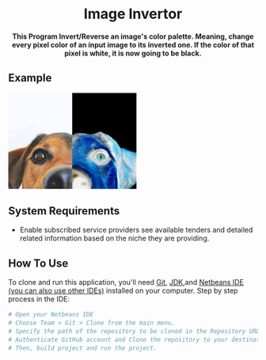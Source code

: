 <h1 align="center">
  <br>
   Image Invertor
  <br>
</h1>

<h4 align="center">This Program Invert/Reverse an image's color palette. Meaning, change every pixel color of an input image to its inverted one. If the color of that pixel is white, it is now going to be black.</h4>

## Example

![alt text](https://github.com/yeabsol/image-invertor/blob/main/sample_eg.jpg?raw=true)

## System Requirements

- Enable subscribed service providers see available tenders and detailed related information based on the niche they are providing.

## How To Use

To clone and run this application, you'll need [Git](https://git-scm.com), [JDK](https://www.oracle.com/java/technologies/downloads/),and [Netbeans IDE (you can also use other IDEs)](https://netbeans.apache.org/download/nb15/index.html) installed on your computer. Step by step process in the IDE:

```bash
# Open your Netbeans IDE
# Choose Team > Git > Clone from the main menu. 
# Specify the path of the repository to be cloned in the Repository URL field.
# Authenticate GitHub account and Clone the repository to your destination folder.
# Then, build project and run the project.
